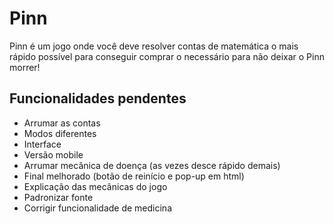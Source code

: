 # Pinn

Pinn é um jogo onde você deve resolver contas de matemática o mais rápido possível para conseguir comprar o necessário para não deixar o Pinn morrer!

## Funcionalidades pendentes

- Arrumar as contas
- Modos diferentes
- Interface
- Versão mobile
- Arrumar mecânica de doença (as vezes desce rápido demais)
- Final melhorado (botão de reinício e pop-up em html)
- Explicação das mecânicas do jogo
- Padronizar fonte
- Corrigir funcionalidade de medicina
